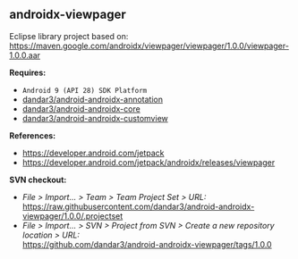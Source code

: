 ## androidx-viewpager

Eclipse library project based on:<br/>
https://maven.google.com/androidx/viewpager/viewpager/1.0.0/viewpager-1.0.0.aar

**Requires:**
- `Android 9 (API 28) SDK Platform`
- [dandar3/android-androidx-annotation](https://github.com/dandar3/android-androidx-annotation/tree/1.0.0)
- [dandar3/android-androidx-core](https://github.com/dandar3/android-androidx-core/tree/1.0.0)
- [dandar3/android-androidx-customview](https://github.com/dandar3/android-androidx-customview/tree/1.0.0)

**References:**
- https://developer.android.com/jetpack
- https://developer.android.com/jetpack/androidx/releases/viewpager

**SVN checkout:**
- _File > Import... > Team > Team Project Set > URL:_<br/>
  https://raw.githubusercontent.com/dandar3/android-androidx-viewpager/1.0.0/.projectset
- _File > Import... > SVN > Project from SVN > Create a new repository location > URL:_<br/>
  https://github.com/dandar3/android-androidx-viewpager/tags/1.0.0
